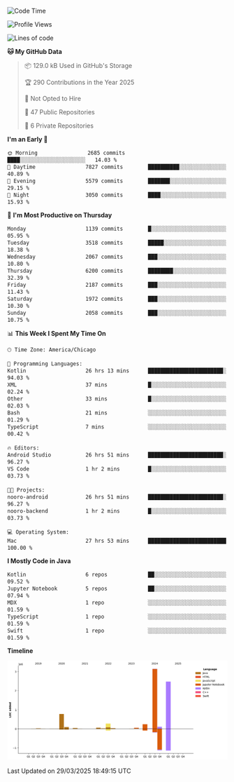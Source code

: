 <!--START_SECTION:waka-->
![Code Time](http://img.shields.io/badge/Code%20Time-1%2C165%20hrs%2055%20mins-blue)

![Profile Views](http://img.shields.io/badge/Profile%20Views-0-blue)

![Lines of code](https://img.shields.io/badge/From%20Hello%20World%20I%27ve%20Written-7.3%20million%20lines%20of%20code-blue)

**🐱 My GitHub Data** 

> 📦 129.0 kB Used in GitHub's Storage 
 > 
> 🏆 290 Contributions in the Year 2025
 > 
> 🚫 Not Opted to Hire
 > 
> 📜 47 Public Repositories 
 > 
> 🔑 6 Private Repositories 
 > 
**I'm an Early 🐤** 

```text
🌞 Morning                2685 commits        ████░░░░░░░░░░░░░░░░░░░░░   14.03 % 
🌆 Daytime                7827 commits        ██████████░░░░░░░░░░░░░░░   40.89 % 
🌃 Evening                5579 commits        ███████░░░░░░░░░░░░░░░░░░   29.15 % 
🌙 Night                  3050 commits        ████░░░░░░░░░░░░░░░░░░░░░   15.93 % 
```
📅 **I'm Most Productive on Thursday** 

```text
Monday                   1139 commits        █░░░░░░░░░░░░░░░░░░░░░░░░   05.95 % 
Tuesday                  3518 commits        █████░░░░░░░░░░░░░░░░░░░░   18.38 % 
Wednesday                2067 commits        ███░░░░░░░░░░░░░░░░░░░░░░   10.80 % 
Thursday                 6200 commits        ████████░░░░░░░░░░░░░░░░░   32.39 % 
Friday                   2187 commits        ███░░░░░░░░░░░░░░░░░░░░░░   11.43 % 
Saturday                 1972 commits        ███░░░░░░░░░░░░░░░░░░░░░░   10.30 % 
Sunday                   2058 commits        ███░░░░░░░░░░░░░░░░░░░░░░   10.75 % 
```


📊 **This Week I Spent My Time On** 

```text
🕑︎ Time Zone: America/Chicago

💬 Programming Languages: 
Kotlin                   26 hrs 13 mins      ████████████████████████░   94.03 % 
XML                      37 mins             █░░░░░░░░░░░░░░░░░░░░░░░░   02.24 % 
Other                    33 mins             █░░░░░░░░░░░░░░░░░░░░░░░░   02.03 % 
Bash                     21 mins             ░░░░░░░░░░░░░░░░░░░░░░░░░   01.29 % 
TypeScript               7 mins              ░░░░░░░░░░░░░░░░░░░░░░░░░   00.42 % 

🔥 Editors: 
Android Studio           26 hrs 51 mins      ████████████████████████░   96.27 % 
VS Code                  1 hr 2 mins         █░░░░░░░░░░░░░░░░░░░░░░░░   03.73 % 

🐱‍💻 Projects: 
nooro-android            26 hrs 51 mins      ████████████████████████░   96.27 % 
nooro-backend            1 hr 2 mins         █░░░░░░░░░░░░░░░░░░░░░░░░   03.73 % 

💻 Operating System: 
Mac                      27 hrs 53 mins      █████████████████████████   100.00 % 
```

**I Mostly Code in Java** 

```text
Kotlin                   6 repos             ██░░░░░░░░░░░░░░░░░░░░░░░   09.52 % 
Jupyter Notebook         5 repos             ██░░░░░░░░░░░░░░░░░░░░░░░   07.94 % 
MDX                      1 repo              ░░░░░░░░░░░░░░░░░░░░░░░░░   01.59 % 
TypeScript               1 repo              ░░░░░░░░░░░░░░░░░░░░░░░░░   01.59 % 
Swift                    1 repo              ░░░░░░░░░░░░░░░░░░░░░░░░░   01.59 % 
```



**Timeline**

![Lines of Code chart](https://raw.githubusercontent.com/phanijsp/phanijsp/main/assets/bar_graph.png)


 Last Updated on 29/03/2025 18:49:15 UTC
<!--END_SECTION:waka-->
